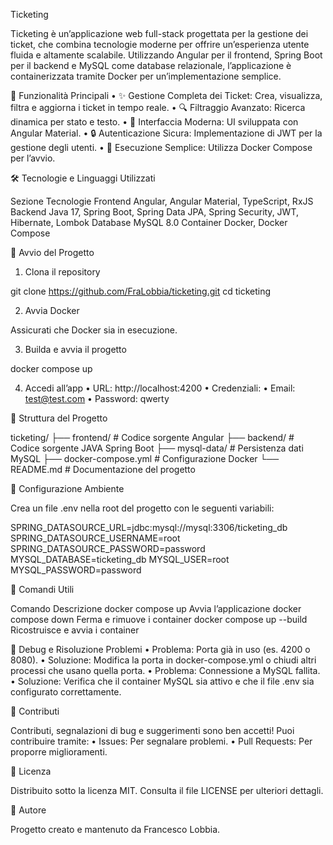 Ticketing 

Ticketing è un’applicazione web full-stack progettata per la gestione dei ticket, che combina tecnologie moderne per offrire un’esperienza utente fluida e altamente scalabile.
Utilizzando Angular per il frontend, Spring Boot per il backend e MySQL come database relazionale, l’applicazione è containerizzata tramite Docker per un’implementazione semplice.

🌟 Funzionalità Principali
	•	✨ Gestione Completa dei Ticket: Crea, visualizza, filtra e aggiorna i ticket in tempo reale.
	•	🔍 Filtraggio Avanzato: Ricerca dinamica per stato e testo.
	•	🎨 Interfaccia Moderna: UI sviluppata con Angular Material.
	•	🔒 Autenticazione Sicura: Implementazione di JWT per la gestione degli utenti.
	•	🐳 Esecuzione Semplice: Utilizza Docker Compose per l’avvio.

🛠️ Tecnologie e Linguaggi Utilizzati

Sezione	Tecnologie
Frontend	Angular, Angular Material, TypeScript, RxJS
Backend	Java 17, Spring Boot, Spring Data JPA, Spring Security, JWT, Hibernate, Lombok
Database	MySQL 8.0
Container	Docker, Docker Compose

🚀 Avvio del Progetto

1. Clona il repository

git clone https://github.com/FraLobbia/ticketing.git
cd ticketing

2. Avvia Docker

Assicurati che Docker sia in esecuzione.

3. Builda e avvia il progetto

docker compose up

4. Accedi all’app
	•	URL: http://localhost:4200
	•	Credenziali:
	•	Email: test@test.com
	•	Password: qwerty

📂 Struttura del Progetto

ticketing/
├── frontend/                # Codice sorgente Angular
├── backend/                 # Codice sorgente JAVA Spring Boot
├── mysql-data/              # Persistenza dati MySQL
├── docker-compose.yml       # Configurazione Docker
└── README.md                # Documentazione del progetto

🔧 Configurazione Ambiente

Crea un file .env nella root del progetto con le seguenti variabili:

SPRING_DATASOURCE_URL=jdbc:mysql://mysql:3306/ticketing_db
SPRING_DATASOURCE_USERNAME=root
SPRING_DATASOURCE_PASSWORD=password
MYSQL_DATABASE=ticketing_db
MYSQL_USER=root
MYSQL_PASSWORD=password

📜 Comandi Utili

Comando	Descrizione
docker compose up	Avvia l’applicazione
docker compose down	Ferma e rimuove i container
docker compose up --build	Ricostruisce e avvia i container

🐞 Debug e Risoluzione Problemi
	•	Problema: Porta già in uso (es. 4200 o 8080).
	•	Soluzione: Modifica la porta in docker-compose.yml o chiudi altri processi che usano quella porta.
	•	Problema: Connessione a MySQL fallita.
	•	Soluzione: Verifica che il container MySQL sia attivo e che il file .env sia configurato correttamente.

🤝 Contributi

Contributi, segnalazioni di bug e suggerimenti sono ben accetti! Puoi contribuire tramite:
	•	Issues: Per segnalare problemi.
	•	Pull Requests: Per proporre miglioramenti.

📄 Licenza

Distribuito sotto la licenza MIT. Consulta il file LICENSE per ulteriori dettagli.

👤 Autore

Progetto creato e mantenuto da Francesco Lobbia.
